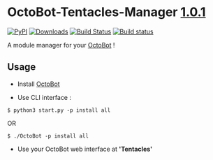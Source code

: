 # OctoBot-Tentacles-Manager [1.0.1](https://github.com/Drakkar-Software/OctoBot-Tentacles-Manager/tree/master/CHANGELOG.md)
[![PyPI](https://img.shields.io/pypi/v/OctoBot-Tentacles-Manager.svg)](https://pypi.python.org/pypi/OctoBot-Tentacles-Manager/)
[![Downloads](https://pepy.tech/badge/OctoBot-Tentacles-Manager/month)](https://pepy.tech/project/OctoBot-Tentacles-Manager)
[![Build Status](https://api.travis-ci.org/Drakkar-Software/OctoBot-Tentacles-Manager.svg?branch=master)](https://travis-ci.org/Drakkar-Software/OctoBot-Tentacles-Manager) 
[![Build status](https://ci.appveyor.com/api/projects/status/c7afc4o5bxt84po9?svg=true)](https://ci.appveyor.com/project/Herklos/octobot-tentacles-manager)


A module manager for your [OctoBot](https://github.com/Drakkar-Software/OctoBot) ! 


## Usage
- Install [OctoBot](https://github.com/Drakkar-Software/OctoBot)

- Use CLI interface : 

``` {.sourceCode .bash}
$ python3 start.py -p install all
```
OR
``` {.sourceCode .bash}
$ ./OctoBot -p install all
```

- Use your OctoBot web interface at **'Tentacles'**
